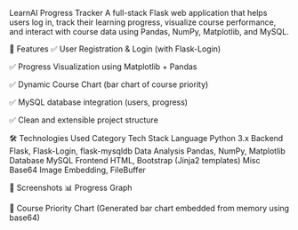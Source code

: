 LearnAI Progress Tracker
A full-stack Flask web application that helps users log in, track their learning progress, visualize course performance, and interact with course data using Pandas, NumPy, Matplotlib, and MySQL.

🚀 Features
✅ User Registration & Login (with Flask-Login)

✅ Progress Visualization using Matplotlib + Pandas

✅ Dynamic Course Chart (bar chart of course priority)

✅ MySQL database integration (users, progress)

✅ Clean and extensible project structure

🛠️ Technologies Used
Category	Tech Stack
Language	Python 3.x
Backend	Flask, Flask-Login, flask-mysqldb
Data Analysis	Pandas, NumPy, Matplotlib
Database	MySQL
Frontend	HTML, Bootstrap (Jinja2 templates)
Misc	Base64 Image Embedding, FileBuffer

📸 Screenshots
📊 Progress Graph

📘 Course Priority Chart
(Generated bar chart embedded from memory using base64)
